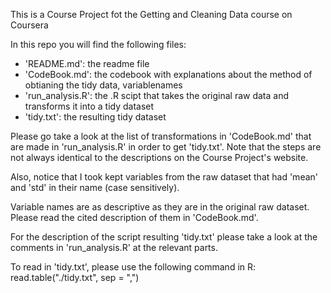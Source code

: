This is a Course Project fot the Getting and Cleaning Data course on Coursera

In this repo you will find the following files: 

- 'README.md': the readme file
- 'CodeBook.md': the codebook with explanations about the method of obtianing the tidy data, variablenames  
- 'run_analysis.R': the .R scipt that takes the original raw data and transforms it into a tidy dataset
- 'tidy.txt': the resulting tidy dataset

Please go take a look at the list of transformations in 'CodeBook.md' that are made in 'run_analysis.R'
in order to get 'tidy.txt'. Note that the steps are not always identical to the descriptions on the 
Course Project's website. 

Also, notice that I took kept variables from the raw dataset that had 'mean' and 'std' in their name (case sensitively).

Variable names are as descriptive as they are in the original raw dataset. Please read the cited description of them in 'CodeBook.md'.

For the description of the script resulting 'tidy.txt' please take a look at the comments in 'run_analysis.R' at the relevant parts.

To read in 'tidy.txt', please use the following command in R: read.table("./tidy.txt", sep = ",")

